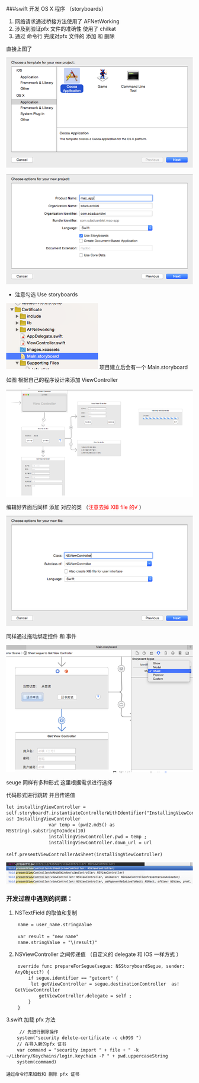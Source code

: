 ###swift 开发 OS X 程序 （storyboards）

1. 网络请求通过桥接方法使用了 AFNetWorking
2. 涉及到验证pfx 文件的准确性 使用了 chilkat
3. 通过 命令行 完成对pfx 文件的 添加 和 删除 


 直接上图了

![](images/pic_1.png)

![](images/pic_2.png)


* 注意勾选 Use storyboards


![](images/pic_3.png)  项目建立后会有一个  Main.storyboard 


如图 根据自己的程序设计来添加 ViewController 

![](images/pic_4.png)


编辑好界面后同样 添加  对应的类 （<font color="red">注意去掉 XIB file  的√</font> ）

![](images/pic_5.png)

同样通过拖动绑定控件 和 事件 


![](images/pic_6.png)

seuge 同样有多种形式  这里根据需求进行选择 

代码形式进行跳转 并且传递值

```
let installingViewController = self.storyboard?.instantiateControllerWithIdentifier("InstallingViewController") as! InstallingViewController
                var temp = (pwd2.md5() as NSString).substringToIndex(10)
                installingViewController.pwd = temp ;
                installingViewController.down_url = url
                self.presentViewControllerAsSheet(installingViewController)
```
![](images/pic_7.png)



###  开发过程中遇到的问题：

1. NSTextField 的取值和复制

		name = user_name.stringValue
		
		var result = "new name"
		name.stringValue = "\(result)"
		
2. NSViewController 之间传递值 （自定义的 delegate 和 IOS 一样方式 ）

		override func prepareForSegue(segue: NSStoryboardSegue, sender: AnyObject?) {
        	if segue.identifier == "getcert" {
           	 let getViewController = segue.destinationController  as! GetViewController
            	getViewController.delegate = self ;
        	}
   		}

 
 
  3.swift 加载 pfx 方法
  
  		 // 先进行删除操作
        system("security delete-certificate -c ch999 ")
        // 在导入新的pfx 证书
        var command = "security import " + file + " -k ~/Library/Keychains/login.keychain -P " + pwd.uppercaseString
        system(command)

	通过命令行来加载和 删除 pfx 证书
	

